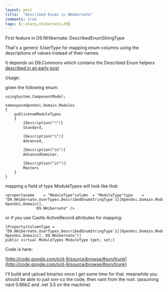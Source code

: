 ```yaml
---
layout: post
title:  "Described Enums in NHibernate"
comments: true
tags: [c-sharp,nhibernate,d9]
---
```



First feature in D9.NHibernate: DescribedEnumStringType



That's a generic IUserType for mapping enum columns using the descriptions of values instead of their names.



It depends on D9.Commons which contains the Described Enum helpers [described in an early post](http://kenegozi.com/Blog/2008/10/10/described-enums-2-dot-0.aspx)



Usage:

given the following enum:

```
usingSystem.ComponentModel;

namespaceOpenUni.Domain.Modules
{
    publicenumModuleTypes
    {
        [Description("ר")]
        Standard,

        [Description("מ")]
        Advanced,

        [Description("מס")]
        AdvancedSeminar,

        [Description("תש")]
        Masters
    }
}
```



mapping a field of type ModuleTypes will look like that:

```
<propertyname    = "ModuleType"column  = "ModuleType"type    = "D9.NHibernate.UserTypes.DescribedEnumStringType`1[[OpenUni.Domain.Modules.ModuleTypes, OpenUni.Domain]], 
              D9.NHibernate" />
```



or if you use Castle ActiveRecord attributes for mapping:

```
[Property(ColumnType = "D9.NHibernate.UserTypes.DescribedEnumStringType`1[[OpenUni.Domain.Modules.ModuleTypes, OpenUni.Domain]], D9.NHibernate")]
public virtual ModuleTypes ModuleType {get; set;}
```





Code is here:

[http://code.google.com/p/d-9/source/browse/#svn/trunk](http://code.google.com/p/d-9/source/browse/#svn/trunk)



I'll build and upload binaries once I get some time for that. meanwhile you should be able to just svn-co the code, then nant from the root. (assuming nant 0.86b2 and .net 3.5 on the machine) 

